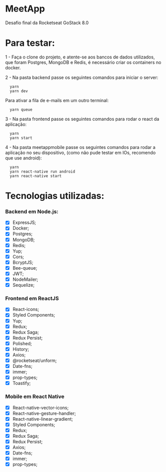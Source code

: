 # MeetApp

Desafio final da Rocketseat GoStack 8.0

# Para testar:

1 - Faça o clone do projeto, e atente-se aos bancos de dados utilizados, que foram Postgres, MongoDB e Redis, é necessário criar os containers no docker.

2 - Na pasta backend passe os seguintes comandos para iniciar o server:

```
  yarn
  yarn dev
```

Para ativar a fila de e-mails em um outro terminal:

```
  yarn queue
```

3 - Na pasta frontend passe os seguintes comandos para rodar o react da aplicação:

```
  yarn
  yarn start
```

4 - Na pasta meetappmobile passe os seguintes comandos para rodar a aplicação no seu dispositivo, (como não pude testar em IOs, recomendo que use android):

```
  yarn
  yarn react-native run android
  yarn react-native start
```

# Tecnologias utilizadas:

<h3>Backend em Node.js:</h3>

- [x] ExpressJS;
- [x] Docker;
- [x] Postgres;
- [x] MongoDB;
- [x] Redis;
- [x] Yup;
- [x] Cors;
- [x] BcryptJS;
- [x] Bee-queue;
- [x] JWT;
- [x] NodeMailer;
- [x] Sequelize;

<h3>Frontend em ReactJS</h3>

- [x] React-icons;
- [x] Styled Components;
- [x] Yup;
- [x] Redux;
- [x] Redux Saga;
- [x] Redux Persist;
- [x] Polished;
- [x] History;
- [x] Axios;
- [x] @rocketseat/unform;
- [x] Date-fns;
- [x] immer;
- [x] prop-types;
- [x] Toastify;

<h3>Mobile em React Native</h3>

- [x] React-native-vector-icons;
- [x] React-native-gesture-handler;
- [x] React-native-linear-gradient;
- [x] Styled Components;
- [x] Redux;
- [x] Redux Saga;
- [x] Redux Persist;
- [x] Axios;
- [x] Date-fns;
- [x] immer;
- [x] prop-types;
